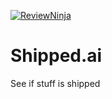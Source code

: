 [![ReviewNinja](https://app.review.ninja/45418291/badge)](https://app.review.ninja/shipped/shipped)

# Shipped.ai

See if stuff is shipped

